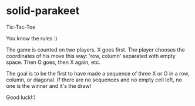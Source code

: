 # solid-parakeet

Tic-Tac-Toe

You know the rules :) 

The game is counted on two players.
X goes first. 
The player chooses the coordinates of his move this way: 'row, column' separated with empty space.
Then O goes, then X again, etc.

The goal is to be the first to have made a sequence of three X or O in a row, column, or diagonal.
If there are no sequences and no empty cell left, no one is the winner and it's the draw!

Good luck!:)
